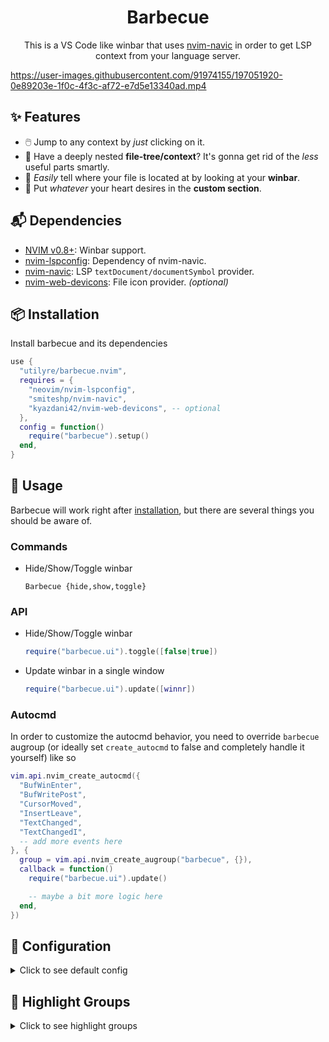 <h1 align="center">Barbecue</h1>

<p align="center">
  This is a VS Code like winbar that uses
  <a href="https://github.com/SmiteshP/nvim-navic">nvim-navic</a>
  in order to get LSP context from your language server.
</p>

https://user-images.githubusercontent.com/91974155/197051920-0e89203e-1f0c-4f3c-af72-e7d5e13340ad.mp4

## ✨ Features

- 🖱️ Jump to any context by _just_ clicking on it.
- 🌲 Have a deeply nested **file-tree/context**? It's gonna get rid of the _less_ useful parts smartly.
- 📂 _Easily_ tell where your file is located at by looking at your **winbar**.
- 📜 Put _whatever_ your heart desires in the **custom section**.

## 📬 Dependencies

- [NVIM v0.8+](https://github.com/neovim/neovim/releases/latest): Winbar support.
- [nvim-lspconfig](https://github.com/neovim/nvim-lspconfig): Dependency of nvim-navic.
- [nvim-navic](https://github.com/smiteshp/nvim-navic): LSP `textDocument/documentSymbol` provider.
- [nvim-web-devicons](https://github.com/kyazdani42/nvim-web-devicons): File icon provider. _(optional)_

## 📦 Installation

Install barbecue and its dependencies

```lua
use {
  "utilyre/barbecue.nvim",
  requires = {
    "neovim/nvim-lspconfig",
    "smiteshp/nvim-navic",
    "kyazdani42/nvim-web-devicons", -- optional
  },
  config = function()
    require("barbecue").setup()
  end,
}
```

## 🚀 Usage

Barbecue will work right after [installation](#-installation), but there are
several things you should be aware of.

### Commands

- Hide/Show/Toggle winbar

  ```vim
  Barbecue {hide,show,toggle}
  ```

### API

- Hide/Show/Toggle winbar

  ```lua
  require("barbecue.ui").toggle([false|true])
  ```

- Update winbar in a single window

  ```lua
  require("barbecue.ui").update([winnr])
  ```

### Autocmd

In order to customize the autocmd behavior, you need to override `barbecue`
augroup (or ideally set `create_autocmd` to false and completely handle it
yourself) like so

```lua
vim.api.nvim_create_autocmd({
  "BufWinEnter",
  "BufWritePost",
  "CursorMoved",
  "InsertLeave",
  "TextChanged",
  "TextChangedI",
  -- add more events here
}, {
  group = vim.api.nvim_create_augroup("barbecue", {}),
  callback = function()
    require("barbecue.ui").update()

    -- maybe a bit more logic here
  end,
})
```

## 🚠 Configuration

<details>
  <summary>Click to see default config</summary>

  ```lua
  {
    ---whether to attach navic to language servers automatically
    ---@type boolean
    attach_navic = true,

    ---whether to create winbar updater autocmd
    ---@type boolean
    create_autocmd = true,

    ---buftypes to enable winbar in
    ---@type string[]
    include_buftypes = { "" },

    ---filetypes not to enable winbar in
    ---@type string[]
    exclude_filetypes = { "toggleterm" },

    truncation = {
      ---whether winbar truncation is enabled
      ---`false` to gain a little performance
      ---@type boolean
      enabled = true,

      ---`simple` starts truncating from the beginning until it fits
      ---`keep_basename` is the same as `simple` but skips basename
      ---@type "simple"|"keep_basename"
      method = "keep_basename",
    },

    modifiers = {
      ---filename modifiers applied to dirname
      ---@type string
      dirname = ":~:.",

      ---filename modifiers applied to basename
      ---@type string
      basename = "",
    },

    ---returns a string to be shown at the end of winbar
    ---@type fun(bufnr: number): string
    custom_section = function()
      return ""
    end,

    symbols = {
      ---truncation indicator
      ---@type string
      ellipsis = "…",

      ---entry separator
      ---@type string
      separator = "",

      ---modification indicator
      ---`false` to disable
      ---@type false|string
      modified = false,
    },

    ---icons for different context entry kinds
    ---@type table<string, false|string>
    kinds = {
      File = "",
      Package = "",
      Module = "",
      Namespace = "",
      Macro = "",
      Class = "",
      Constructor = "",
      Field = "",
      Property = "",
      Method = "",
      Struct = "",
      Event = "",
      Interface = "",
      Enum = "",
      EnumMember = "",
      Constant = "",
      Function = "",
      TypeParameter = "",
      Variable = "",
      Operator = "",
      Null = "",
      Boolean = "",
      Number = "",
      String = "",
      Key = "",
      Array = "",
      Object = "",
    },
  }
  ```
</details>

## 🎨 Highlight Groups

<details>
  <summary>Click to see highlight groups</summary>

  | Highlight Group                  | Default Group              |
  | -------------------------------- | -------------------------- |
  | **BarbecueModified**             | _BufferVisibleMod_         |
  | **BarbecueEllipsis**             | _Conceal_                  |
  | **BarbecueSeparator**            | _Conceal_                  |
  | **BarbecueDirname**              | _Normal_                   |
  | **BarbecueBasename**             | _Normal_                   |
  | **BarbecueContext**              | _Normal_                   |
  | **BarbecueContextFile**          | _CmpItemKindFile_          |
  | **BarbecueContextModule**        | _CmpItemKindModule_        |
  | **BarbecueContextNamespace**     | _CmpItemKindModule_        |
  | **BarbecueContextPackage**       | _CmpItemKindFolder_        |
  | **BarbecueContextClass**         | _CmpItemKindClass_         |
  | **BarbecueContextMethod**        | _CmpItemKindMethod_        |
  | **BarbecueContextProperty**      | _CmpItemKindProperty_      |
  | **BarbecueContextField**         | _CmpItemKindField_         |
  | **BarbecueContextConstructor**   | _CmpItemKindConstructor_   |
  | **BarbecueContextEnum**          | _CmpItemKindEnum_          |
  | **BarbecueContextInterface**     | _CmpItemKindInterface_     |
  | **BarbecueContextFunction**      | _CmpItemKindFunction_      |
  | **BarbecueContextVariable**      | _CmpItemKindVariable_      |
  | **BarbecueContextConstant**      | _CmpItemKindConstant_      |
  | **BarbecueContextString**        | _CmpItemKindValue_         |
  | **BarbecueContextNumber**        | _CmpItemKindValue_         |
  | **BarbecueContextBoolean**       | _CmpItemKindValue_         |
  | **BarbecueContextArray**         | _CmpItemKindValue_         |
  | **BarbecueContextObject**        | _CmpItemKindValue_         |
  | **BarbecueContextKey**           | _CmpItemKindValue_         |
  | **BarbecueContextNull**          | _CmpItemKindValue_         |
  | **BarbecueContextEnumMember**    | _CmpItemKindEnumMember_    |
  | **BarbecueContextStruct**        | _CmpItemKindStruct_        |
  | **BarbecueContextEvent**         | _CmpItemKindEvent_         |
  | **BarbecueContextOperator**      | _CmpItemKindOperator_      |
  | **BarbecueContextTypeParameter** | _CmpItemKindTypeParameter_ |
</details>
